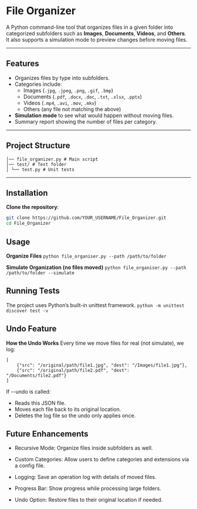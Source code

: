 # File Organizer

A Python command-line tool that organizes files in a given folder into categorized subfolders such as **Images**, **Documents**, **Videos**, and **Others**.  
It also supports a simulation mode to preview changes before moving files.

---

## Features

- Organizes files by type into subfolders.
- Categories include:
  - Images (`.jpg`, `.jpeg`, `.png`, `.gif`, `.bmp`)
  - Documents (`.pdf`, `.docx`, `.doc`, `.txt`, `.xlsx`, `.pptx`)
  - Videos (`.mp4`, `.avi`, `.mov`, `.mkv`)
  - Others (any file not matching the above)
- **Simulation mode** to see what would happen without moving files.
- Summary report showing the number of files per category.

---

## Project Structure

```File_Organizer/
│── file_organizer.py # Main script
│── test/ # Test folder
│ └── test.py # Unit tests
```

---

## Installation

 **Clone the repository**:
   ```bash
   git clone https://github.com/YOUR_USERNAME/File_Organizer.git
   cd File_Organizer
   ```

## Usage
 **Organize Files**
  ```python file_organiser.py --path /path/to/folder```

 **Simulate Organization (no files moved)**
  ```python file_organiser.py --path /path/to/folder --simulate```
## Running Tests
The project uses Python’s built-in unittest framework.
  ```python -m unittest discover test -v```

## Undo Feature
  **How the Undo Works**
   Every time we move files for real (not simulate), we log:

```
[
    {"src": "/original/path/file1.jpg", "dest": "/Images/file1.jpg"},
    {"src": "/original/path/file2.pdf", "dest": "/Documents/file2.pdf"}
]
```
If --undo is called:
 - Reads this JSON file.
 - Moves each file back to its original location.
 - Deletes the log file so the undo only applies once.

## Future Enhancements
 - Recursive Mode: Organize files inside subfolders as well.

 - Custom Categories: Allow users to define categories and extensions via a config file.

 - Logging: Save an operation log with details of moved files.

 - Progress Bar: Show progress while processing large folders.

 - Undo Option: Restore files to their original location if needed.